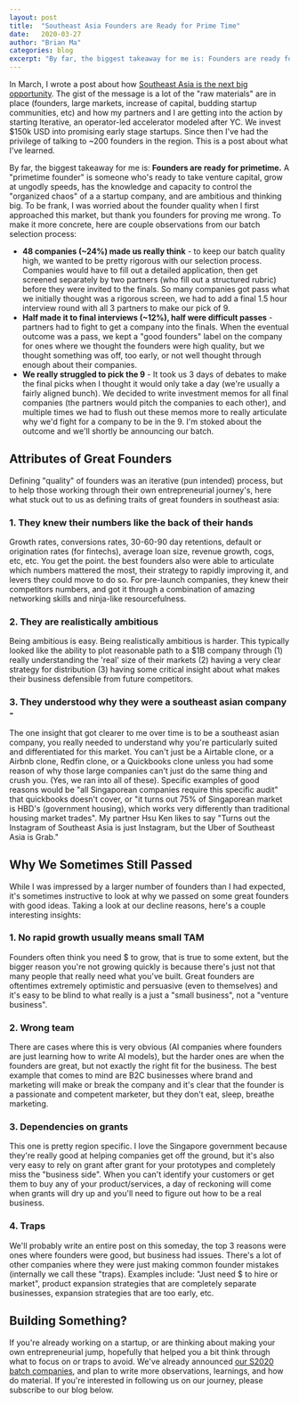 ```yaml
---
layout: post
title:  "Southeast Asia Founders are Ready for Prime Time"
date:   2020-03-27
author: "Brian Ma"
categories: blog 
excerpt: "By far, the biggest takeaway for me is: Founders are ready for primetime. A prime time founder is someone who's ready to take venture capital, grow at ungodly speeds, has the knowledge and capacity to control the organized chaos of a a startup company, and are ambitious and thinking big." 
---
```


In March, I wrote a post about how [Southeast Asia is the next big opportunity](https://iterative.vc/posts/se-asia-opportunity). The gist of the message is a lot of the "raw materials" are in place (founders, large markets, increase of capital, budding startup communities, etc) and how my partners and I are getting into the action by starting Iterative, an operator-led accelerator modeled after YC. We invest $150k USD into promising early stage startups. Since then I've had the privilege of talking to ~200 founders in the region. This is a post about what I've learned.

By far, the biggest takeaway for me is: **Founders are ready for primetime.** A "primetime founder" is someone who's ready to take venture capital, grow at ungodly speeds, has the knowledge and capacity to control the "organized chaos" of a a startup company, and are ambitious and thinking big. To be frank, I was worried about the founder quality when I first approached this market, but thank you founders for proving me wrong. To make it more concrete, here are couple observations from our batch selection process:

- **48 companies (~24%) made us really think** - to keep our batch quality high, we wanted to be pretty rigorous with our selection process. Companies would have to fill out a detailed application, then get screened separately by two partners (who fill out a structured rubric) before they were invited to the finals. So many companies got pass what we initially thought was a rigorous screen, we had to add a final 1.5 hour interview round with all 3 partners to make our pick of 9.
- **Half made it to final interviews (~12%), half were difficult passes** - partners had to fight to get a company into the finals. When the eventual outcome was a pass, we kept a "good founders" label on the company for ones where we thought the founders were high quality, but we thought something was off, too early, or not well thought through enough about their companies.
- **We really struggled to pick the 9** - It took us 3 days of debates to make the final picks when I thought it would only take a day (we're usually a fairly aligned bunch). We decided to write investment memos for all final companies (the partners would pitch the companies to each other), and multiple times we had to flush out these memos more to really articulate why we'd fight for a company to be in the 9. I'm stoked about the outcome and we'll shortly be announcing our batch.

## Attributes of Great Founders

Defining "quality" of founders was an iterative (pun intended) process, but to help those working through their own entrepreneurial journey's, here what stuck out to us as defining traits of great founders in southeast asia:

### 1. They knew their numbers like the back of their hands 
Growth rates, conversions rates, 30-60-90 day retentions, default or origination rates (for fintechs), average loan size, revenue growth, cogs, etc, etc. You get the point. the best founders also were able to articulate which numbers mattered the most, their strategy to rapidly improving it, and levers they could move to do so. For pre-launch companies, they knew their competitors numbers, and got it through a combination of amazing networking skills and ninja-like resourcefulness.

### 2. They are realistically ambitious 
Being ambitious is easy. Being realistically ambitious is harder. This typically looked like the ability to plot reasonable path to a $1B company through (1) really understanding the 'real' size of their markets (2) having a very clear strategy for distribution (3) having some critical insight about what makes their business defensible from future competitors.

### 3. They understood why they were a southeast asian company - 
The one insight that got clearer to me over time is to be a southeast asian company, you really needed to understand why you're particularly suited and differentiated for this market. You can't just be a Airtable clone, or a Airbnb clone, Redfin clone, or a Quickbooks clone unless you had some reason of why those large companies can't just do the same thing and crush you. (Yes, we ran into all of these). Specific examples of good reasons would be "all Singaporean companies require this specific audit" that quickbooks doesn't cover, or "it turns out 75% of Singaporean market is HBD's (government housing), which works very differently than traditional housing market trades". My partner Hsu Ken likes to say "Turns out the Instagram of Southeast Asia is just Instagram, but the Uber of Southeast Asia is Grab."

## Why We Sometimes Still Passed

While I was impressed by a larger number of founders than I had expected, it's sometimes instructive to look at why we passed on some great founders with good ideas. Taking a look at our decline reasons, here's a couple interesting insights:

### 1. No rapid growth usually means small TAM 
Founders often think you need $ to grow, that is true to some extent, but the bigger reason you're not growing quickly is because there's just not that many people that really need what you've built. Great founders are oftentimes extremely optimistic and persuasive (even to themselves) and it's easy to be blind to what really is a just a "small business", not a "venture business".

### 2. Wrong team
There are cases where this is very obvious (AI companies where founders are just learning how to write AI models), but the harder ones are when the founders are great, but not exactly the right fit for the business. The best example that comes to mind are B2C businesses where brand and marketing will make or break the company and it's clear that the founder is a passionate and competent marketer, but they don't eat, sleep, breathe marketing.

### 3. Dependencies on grants
This one is pretty region specific. I love the Singapore government because they're really good at helping companies get off the ground, but it's also very easy to rely on grant after grant for your prototypes and completely miss the "business side". When you can't identify your customers or get them to buy any of your product/services, a day of reckoning will come when grants will dry up and you'll need to figure out how to be a real business.

### 4. Traps 
We'll probably write an entire post on this someday, the top 3 reasons were ones where founders were good, but business had issues. There's a lot of other companies where they were just making common founder mistakes (internally we call these "traps). Examples include: "Just need $ to hire or market", product expansion strategies that are completely separate businesses, expansion strategies that are too early, etc.


## Building Something?
If you're already working on a startup, or are thinking about making your own entrepreneurial jump, hopefully that helped you a bit think through what to focus on or traps to avoid. We've already announced [our S2020 batch companies](https://iterative.vc/posts/iterative-summer-2020-batch), and plan to write more observations, learnings, and how do material. If you're interested in following us on our journey, please subscribe to our blog below.